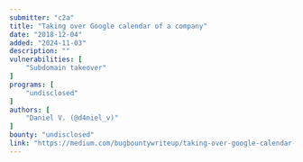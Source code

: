 ```yaml
---
submitter: "c2a"
title: "Taking over Google calendar of a company"
date: "2018-12-04"
added: "2024-11-03"
description: ""
vulnerabilities: [
    "Subdomain takeover"
]
programs: [
    "undisclosed"
]
authors: [
    "Daniel V. (@d4niel_v)"
]
bounty: "undisclosed"
link: "https://medium.com/bugbountywriteup/taking-over-google-calendar-of-a-company-1c49071f6a9"
---
```




